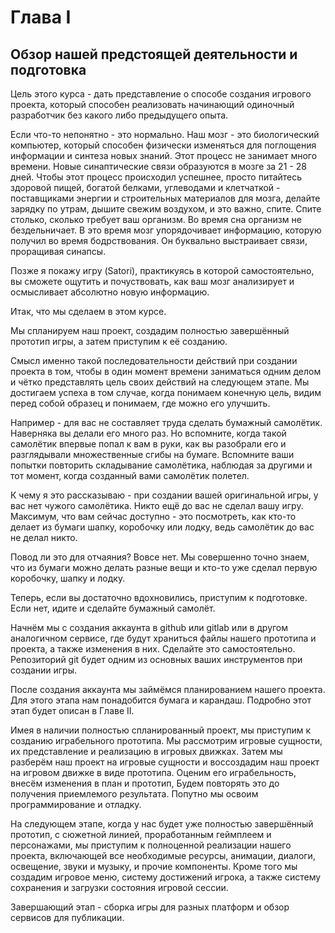 # Глава I 

## Обзор нашей предстоящей деятельности и подготовка

Цель этого курса - дать представление о способе создания игрового проекта, который способен реализовать  начинающий одиночный разработчик без какого либо предыдущего опыта.

Если что-то непонятно - это нормально. Наш мозг - это биологический компьютер, который способен физически изменяться для поглощения информации и синтеза новых знаний. Этот процесс не занимает много времени. Новые синаптические связи образуются в мозге за 21 - 28 дней. Чтобы этот процесс происходил успешнее, просто питайтесь здоровой пищей, богатой белками, углеводами и клетчаткой - поставщиками энергии и строительных материалов для мозга, делайте зарядку по утрам, дышите свежим воздухом, и это важно, спите. Спите столько, сколько требует ваш организм. Во время сна организм не бездельничает. В это время мозг упорядочивает информацию, которую получил во время бодрствования. Он буквально выстраивает связи, проращивая синапсы.

Позже я покажу игру (Satori), практикуясь в которой самостоятельно, вы сможете ощутить и почуствовать, как ваш мозг анализирует и осмысливает абсолютно новую информацию.

Итак, что мы сделаем в этом курсе.

Мы спланируем наш проект, создадим полностью завершённый прототип игры, а затем приступим к её созданию.

Смысл именно такой последовательности действий при создании проекта в том, чтобы в один момент времени заниматься одним делом и чётко представлять цель своих действий на следующем этапе. Мы достигаем успеха в том случае, когда понимаем конечную цель, видим перед собой образец и понимаем, где можно его улучшить.

Например - для вас не составляет труда сделать бумажный самолётик. Наверняка вы делали его много раз. Но вспомните, когда такой самолётик впервые попал к вам в руки, как вы разобрали его и разглядывали множественные сгибы на бумаге. Вспомните ваши попытки повторить складывание самолётика, наблюдая за другими и тот момент, когда созданный вами самолётик полетел.

К чему я это рассказываю - при создании вашей оригинальной игры, у вас нет чужого самолётика. Никто ещё до вас не сделал вашу игру. Максимум, что вам сейчас доступно - это посмотреть, как кто-то делает из бумаги шапку, коробочку или лодку, ведь самолётик до вас не делал никто.

Повод ли это для отчаяния? Вовсе нет. Мы совершенно точно знаем, что из бумаги можно делать разные вещи и кто-то уже сделал первую коробочку, шапку и лодку.

Теперь, если вы достаточно вдохновились, приступим к подготовке. Если нет, идите и сделайте бумажный самолёт.

Начнём мы с создания аккаунта в github или gitlab или в другом аналогичном сервисе, где будут храниться файлы нашего прототипа и проекта, а также изменения в них. Сделайте это самостоятельно. Репозиторий git будет одним из основных ваших инструментов при создании игры.

После создания аккаунта мы займёмся планированием нашего проекта. Для этого этапа нам понадобится бумага и карандаш. Подробно этот этап будет описан в Главе II.

Имея в наличии полностью спланированный проект, мы приступим к созданию играбельного прототипа. Мы рассмотрим игровые сущности, их представление и реализацию в игровых движках. Затем мы разберём наш проект на игровые сущности и воссоздадим наш проект на игровом движке в виде прототипа. Оценим его играбельность, внесём изменения в план и прототип, Будем повторять это до получения приемлемого результата. Попутно мы освоим программирование и отладку.

На следующем этапе, когда у нас будет уже полностью завершённый прототип, с сюжетной линией, проработанным геймплеем и персонажами, мы приступим к полноценной реализации нашего проекта, включающей все необходимые ресурсы, анимации, диалоги, освещение, звуки и музыку, и прочие компоненты. Кроме того мы создадим игровое меню, систему достижений игрока, а также систему сохранения и загрузки состояния игровой сессии.

Завершающий этап - сборка игры для разных платформ и обзор сервисов для публикации.

